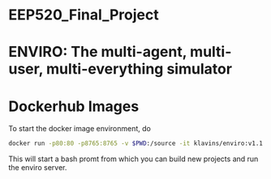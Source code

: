 # EEP520_Final_Project

ENVIRO: The multi-agent, multi-user, multi-everything simulator
===

Dockerhub Images
===

To start the docker image environment, do
```bash
docker run -p80:80 -p8765:8765 -v $PWD:/source -it klavins/enviro:v1.1 bash
```
This will start a bash promt from which you can build new projects and run the enviro server.
